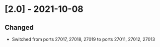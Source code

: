 # [2.0] - 2021-10-08
## Changed
- Switched from ports 27017, 27018, 27019 to ports 27011, 27012, 27013
